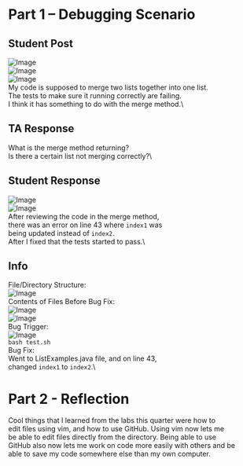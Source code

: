 Part 1 – Debugging Scenario
=============================
Student Post
--------------
![Image](5FailedTests.png)\
![Image](5Tests.png)\
![Image](5BeforeCode.png)\
My code is supposed to merge two lists together into one list.\
The tests to make sure it running correctly are failing.\
I think it has something to do with the merge method.\

TA Response
--------------
What is the merge method returning?\
Is there a certain list not merging correctly?\

Student Response
--------------------
![Image](5PassedTests.png)\
![Image](5AfterCode.png)\
After reviewing the code in the merge method,\
there was an error on line 43 where `index1` was\
being updated instead of `index2`.\
After I fixed that the tests started to pass.\

Info
-------------
File/Directory Structure:\
![Image](5FileStructure.png)\
Contents of Files Before Bug Fix:\
![Image](5BeforeCode.png)\
![Image](5TestContent.png)\
Bug Trigger:\
![Image](5Bash.png)\
`bash test.sh`\
Bug Fix:\
Went to ListExamples.java file, and on line 43,\
changed `index1` to `index2`.\

Part 2 - Reflection
===================
Cool things that I learned from the labs this quarter were how to\
edit files using vim, and how to use GitHub. Using vim now lets me\
be able to edit files directly from the directory. Being able to use\
GitHub also now lets me work on code more easily with others and be\
able to save my code somewhere else than my own computer.



